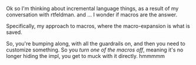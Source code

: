 
Ok so I'm thinking about incremental language things,
as a result of my conversation with rtfeldman.
and ... I wonder if macros are the answer.

Specifically, my approach to macros, where the macro-expansion
is what is saved.

So, you're bumping along, with all the guardrails on, and then you need
to customize something.
So you *turn one of the macros off*, meaning it's no longer hiding the impl,
you get to muck with it directly.
hmmmmm


